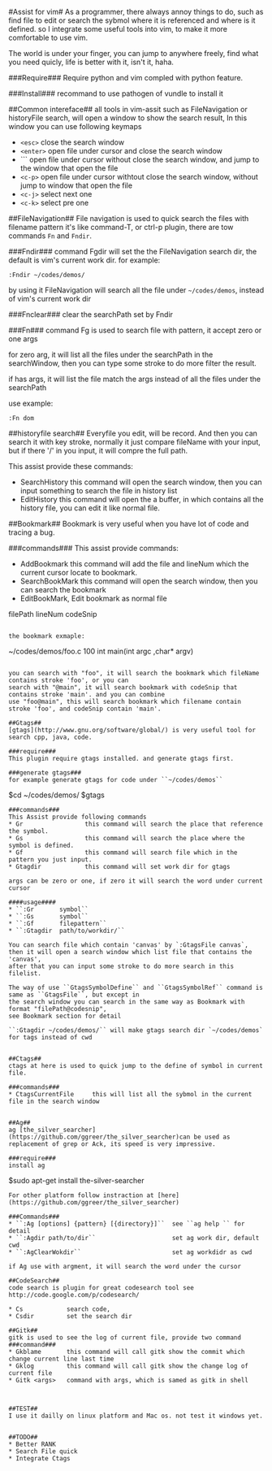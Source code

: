 #Assist for vim#
As a programmer, there always annoy things to do, such as find file to edit or search the sybmol where it is referenced and where is it defined. 
so I integrate some useful tools into vim, to make it more comfortable to use vim.

The world is under your finger, you can jump to anywhere freely, find what you need quicly, life is better with it, isn't it, haha.

###Require###
Require python and vim compled with python feature.

###Install###
recommand to use pathogen of vundle to install it

##Common intereface##
all tools in vim-assit  such as FileNavigation or historyFile search, will open a window to show the search result, In this window you can use following keymaps

* `<esc>`   close the search window
* `<enter>` open file under cursor and close the search window
* `<c-o>``  open file under cursor without close the search window, and jump to the window that open the file
* `<c-p>`   open file under cursor withtout close the search window, without jump to window that open the file
* `<c-j>`   select next one
* `<c-k>`   select pre one

##FileNavigation##
File navigation is used to quick search the files with filename pattern it's like command-T, or ctrl-p plugin, there are tow commands
``Fn`` and ``Fndir``.

###Fndir###
command Fgdir will set the the FileNavigation search dir, the default is vim's current work dir. for example:
```
:Fndir ~/codes/demos/
```
by using it FileNavigation will search all the file under ``~/codes/demos``, instead of vim's current work dir

###Fnclear###
clear the searchPath set by Fndir

###Fn###
command Fg is used to search file with pattern, it accept zero or one args

for zero arg, it will list all the files under the searchPath in the searchWindow, then you can type some
stroke to do more filter the result.

if has args, it will list the file match the args instead of all the files under the searchPath

use example:
```
:Fn dom
```

##historyfile search##
Everyfile you edit, will be record. And then you can search it with key stroke, normally it just compare fileName with your input, but 
if there '/' in you input, it will compre the full path.

This assist provide these commands:
* SearchHistory  this command  will open the search window, then you can input something to search the file in history list
* EditHistory    this command  will open the a buffer, in which contains all the history file, you can edit it like normal file.

##Bookmark##
Bookmark is very useful when you have lot of code and tracing a bug.

###commands###
This assist provide commands:
* AddBookmark     this command will add the file and lineNum which the current cursor locate to bookmark.
* SearchBookMark  this command will open the search window, then you can search the bookmark
* EditBookMark,   Edit bookmark as normal file

filePath  lineNum  codeSnip
```

the bookmark exmaple:
```
~/codes/demos/foo.c  100  int main(int argc ,char* argv)
```

you can search with "foo", it will search the bookmark which fileName contains stroke 'foo', or you can 
search with "@main", it will search bookmark with codeSnip that contains stroke 'main'. and you can combine
use "foo@main", this will search bookmark which filename contain stroke 'foo', and codeSnip contain 'main'.

##Gtags##
[gtags](http://www.gnu.org/software/global/) is very useful tool for search cpp, java, code.

###require###
This plugin require gtags installed. and generate gtags first. 

###generate gtags###
for example generate gtags for code under ``~/codes/demos``
```
$cd ~/codes/demos/
$gtags
```
###commands###
This Assist provide following commands
* Gr                 this command will search the place that reference the symbol.
* Gs                 this command will search the place where the symbol is defined.
* Gf                 this command will search file which in the pattern you just input.
* Gtagdir            this command will set work dir for gtags

args can be zero or one, if zero it will search the word under current cursor

####usage####
* ``:Gr       symbol``
* ``:Gs       symbol``
* ``:Gf       filepattern``
* ``:Gtagdir  path/to/workdir/``

You can search file which contain 'canvas' by `:GtagsFile canvas`, 
then it will open a search window which list file that contains the 'canvas',
after that you can input some stroke to do more search in this filelist.

The way of use ``GtagsSymbolDefine`` and ``GtagsSymbolRef`` command is same as ``GtagsFile``, but except in
the search window you can search in the same way as Bookmark with format "filePath@codesnip",
see Bookmark section for detail

``:Gtagdir ~/codes/demos/`` will make gtags search dir `~/codes/demos` for tags instead of cwd


##Ctags##
ctags at here is used to quick jump to the define of symbol in current file.

###commands###
* CtagsCurrentFile     this will list all the sybmol in the current file in the search window


##Ag##
ag [the_silver_searcher](https://github.com/ggreer/the_silver_searcher)can be used as replacement of grep or Ack, its speed is very impressive.

###require###
install ag
```
$sudo apt-get install the-silver-searcher
```
For other platform follow instraction at [here](https://github.com/ggreer/the_silver_searcher)

###Commands###
* ``:Ag [options] {pattern} [{directory}]``  see ``ag help `` for detail
* ``:Agdir path/to/dir``                     set ag work dir, default cwd
* ``:AgClearWokdir``                         set ag workdidr as cwd

if Ag use with argment, it will search the word under the cursor

##CodeSearch##
code search is plugin for great codesearch tool see http://code.google.com/p/codesearch/

* Cs            search code,
* Csdir         set the search dir

##Gitk##
gitk is used to see the log of current file, provide two command
###command###
* Gkblame       this command will call gitk show the commit which change current line last time
* Gklog         this command will call gitk show the change log of current file
* Gitk <args>   command with args, which is samed as gitk in shell 



##TEST##
I use it dailly on linux platform and Mac os. not test it windows yet.


##TODO##
* Better RANK
* Search File quick
* Integrate Ctags

